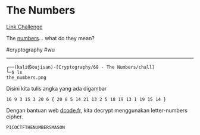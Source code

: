 # The Numbers
[Link Challenge](https://play.picoctf.org/practice/challenge/68)

The [numbers](https://jupiter.challenges.picoctf.org/static/f209a32253affb6f547a585649ba4fda/the_numbers.png)... what do they mean?

#cryptography #wu 
___
```
┌──(kali㉿oujisan)-[Cryptography/68 - The Numbers/chall]
└─$ ls
the_numbers.png
```

Disini kita tulis angka yang ada digambar
```
16 9 3 15 3 20 6 { 20 8 5 14 21 13 2 5 18 19 13 1 19 15 14 }
```

Dengan bantuan web [dcode.fr](https://www.dcode.fr/letter-number-cipher), kita decrypt menggunakan letter-numbers cipher.
```
PICOCTFTHENUMBERSMASON
```
